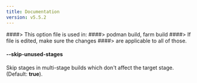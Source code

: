 ```yaml
---
title: Documentation
version: v5.5.2
---
```


####> This option file is used in:
####>   podman build, farm build
####> If file is edited, make sure the changes
####> are applicable to all of those.
#### **--skip-unused-stages**

Skip stages in multi-stage builds which don't affect the target stage. (Default: **true**).
